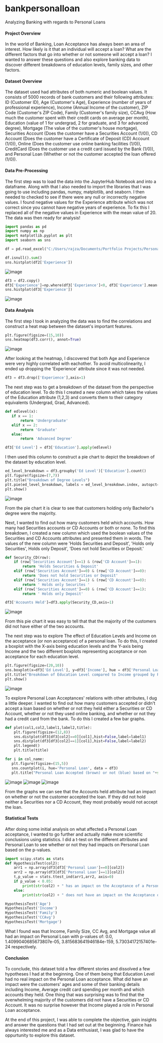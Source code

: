 # bankpersonalloan
Analyzing Banking with regards to Personal Loans

#### Project Overview
In the world of Banking, Loan Acceptance has always been an area of interest. How likely is it that an individual will accept a loan? What are the different factors that go into whether or not someone will accept a loan? I wanted to answer these questions and also explore banking data to discover different breakdowns of education levels, family sizes, and other factors.

#### Dataset Overview
The dataset used had attributes of both numeric and boolean values. It consists of 5000 records of bank customers and their following attributes: ID (Customer ID), Age (Customer's Age), Experience (number of years of professional experience), Income (Annual Income of the customer), ZIP Code (Customer's ZIP Code), Family (Customer's family size), CCAvg (How much the customer spent with their credit cards on average per month), Education (value of 1 for undergrad, 2 for graduate, and 3 for advanced degree), Mortgage (The value of the customer's house mortgage), Securities Account (Does the customer have a Securities Account (1/0)), CD Account (Does the customer have a Certificate of Deposit (CD) Account (1/0)), Online (Does the customer use online banking facilities (1/0)), CreditCard (Does the customer use a credit card issued by the Bank (1/0)), and Personal Loan (Whether or not the customer accepted the loan offered (1/0)).

#### Data Pre-Processing
The first step was to load the data into the JupyterHub Notebook and into a dataframe. Along with that I also needed to import the libraries that I was going to use including pandas, numpy, matplotlib, and seaborn. I then needed to checked to see if there were any null or incorrectly negative values. I found negative values for the Experience attribute which was not correct since you cannot have negative years of experience. To fix this I replaced all of the negative values in Experience with the mean value of 20. The data was then ready for analysis!

```python
import pandas as pd
import numpy as np
import matplotlib.pyplot as plt
import seaborn as sns

df = pd.read_excel("C:/Users/rajza/Documents/Portfolio Projects/Personal_Loan_Banking/Bank_Personal_Loan_Modelling.xlsx",1)
```
```python
df.isnull().sum()
sns.histplot(df2['Experience'])
```

![image](https://user-images.githubusercontent.com/114118047/191823078-3d3b5369-2522-45f7-bb12-d80dc3ff7bb0.png)

```python
df3 = df2.copy()
df3['Experience']=np.where(df3['Experience']<0, df3['Experience'].mean(), df3['Experience'])
sns.histplot(df3['Experience'])
 ```
 
 ![image](https://user-images.githubusercontent.com/114118047/191823498-d224971a-3070-47af-9fe2-ee3a76c8bc3f.png)

#### Data Analysis
The first step I took in analyzing the data was to find the correlations and construct a heat map between the dataset's important features. 

```python
plt.figure(figsize=(15,10))
sns.heatmap(df3.corr(), annot=True)
```

![image](https://user-images.githubusercontent.com/114118047/191824491-3a177794-5aa6-457d-8770-cc2d3db66638.png)

After looking at the heatmap, I discovered that both Age and Experience were very highly correlated with eachother. To avoid multicolinearity, I ended up dropping the 'Experience' attribute since it was not needed.

```python
df3 = df3.drop(['Experience'],axis=1)
```
The next step was to get a breakdown of the dataset from the perspective of education level. To do this I created a new column which takes the values of the Education attribute (1,2,3) and converts them to their category equivalents (Undergrad, Grad, Advanced).
 
```python
def edlevel(x):
   if x == 1:
       return 'Undergraduate'
   elif x == 2:
       return 'Graduate'
   else:
       return 'Advanced Degree'

df3['Ed Level'] = df3['Education'].apply(edlevel)
```
I then used this column to construct a pie chart to depict the breakdown of the dataset by education level.

```python
ed_level_breakdown = df3.groupby('Ed Level')['Education'].count()
plt.figure(figsize=(7,7))
plt.title("Breakdown of Degree Levels")
plt.pie(ed_level_breakdown, labels = ed_level_breakdown.index, autopct='%1.2f%%')
plt.show()
```
![image](https://user-images.githubusercontent.com/114118047/191826403-8fb1eb79-022b-4deb-921a-ab46a3290a65.png)

From the pie chart it is clear to see that customers holding only Bachelor's degree were the majority.

Next, I wanted to find out how many customers held which accounts. How many had Securities accounts or CD Accounts or both or none. To find this breakdown, I created a new column which used the boolean values of the Securities and CD Accounts attributes and presented them in words. The values of the new column were 'Holds Securities and Deposit', 'Holds only Securities', Holds only Deposit', 'Does not hold Securities or Deposit.'

```python
def Security_CD(row):
    if (row['Securities Account']==1) & (row['CD Account']==1):
        return 'Holds Securities & Deposit'
    elif (row['Securities Account']==0) & (row['CD Account']==0):
        return 'Does not hold Securities or Deposit'
    elif (row['Securities Account']==1) & (row['CD Account']==0):
        return ' Holds only Securites '
    elif (row['Securities Account']==0) & (row['CD Account']==1):
        return ' Holds only Deposit' 
```
```python
df3['Accounts Held']=df3.apply(Security_CD,axis=1)
```

![image](https://user-images.githubusercontent.com/114118047/191828075-f0a4c4e6-6555-4ffc-abd8-e334d589bba4.png)

From this pie chart it was easy to tell that that the majority of the customers did not have either of the two accounts.

The next step was to explore The effect of Education Levels and Income on the acceptance (or non acceptance) of a personal loan. To do this, I created a boxplot with the X-axis being education levels and the Y-axis being Income and the two different boxplots representing acceptance or non acceptance for each education level. 

```python
plt.figure(figsize=(20,10))
sns.boxplot(x=df3['Ed Level'], y=df3['Income'], hue = df3['Personal Loan'])
plt.title("Breakdown of Education Level compared to Income grouped by Personal Loan Accepted (brown) vs not Accepted (blue)", fontsize=20)
plt.show()
```
![image](https://user-images.githubusercontent.com/114118047/191829794-c7772519-77cb-415e-b77d-353bb89bd8d8.png)

To explore Personal Loan Acceptances' relations with other attributes, I dug a little deeper. I wanted to find out how many customers accepted or didn't accept a loan based on whether or not they held either a Securities or CD Account, whether or not they used online banking, and whether or not they had a credit card from the bank. To do this I created a few bar graphs.

```python
def plot(col1,col2,label1,label2,title):
    plt.figure(figsize=(12,8))
    sns.distplot(df3[df3[col2]==0][col1],hist=False,label=label1)
    sns.distplot(df3[df3[col2]==1][col1],hist=False,label=label2)
    plt.legend()
    plt.title(title)
 ```
 ```python
 for i in col_name:
    plt.figure(figsize=(15,5))
    sns.countplot(i, hue='Personal Loan', data = df3)
    plt.title("Personal Loan Accepted (brown) or not (blue) based on "+str(i),fontsize=15)
```
![image](https://user-images.githubusercontent.com/114118047/191832126-274aa9d6-4fff-422c-b249-6b9a0a8906b4.png)
![image](https://user-images.githubusercontent.com/114118047/191832141-3f92d9f5-4dec-49bb-9c7e-3c7e1eac94d0.png)
![image](https://user-images.githubusercontent.com/114118047/191832158-2c31c3c8-97c1-48f1-aa64-1464ee401f92.png)

From the graphs we can see that the Accounts held attribute had an impact on whether or not the customer accepted the loan. If they did not hold neither a Securities nor a CD Account, they most probably would not accept the loan. 

#### Statistical Tests
After doing some initial analysis on what affected a Personal Loan acceptance, I wanted to go further and actually make more scientific conclusions using statistics. I did a t-test on the different attributes and Personal Loan to see whether or not they had impacts on Personal Loan based on the p-values. 

```python
import scipy.stats as stats
def HypothesisTest(col2):
    arr1 = np.array(df3[df3['Personal Loan']==0][col2])
    arr2 = np.array(df3[df3['Personal Loan']==1][col2])
    t,p_value = stats.ttest_ind(arr1,arr2, axis=0)
    if p_value < 0.05:
        print(str(col2) + " has an impact on the Acceptance of a Personal Loan with a p-value less than 0.05: " + str(p_value))
    else:
        print(str(col2) + " does not have an impact on the Acceptance of a Personal Loan with a p-value higher than 0.05: " + str(p_value))
```

```python
HypothesisTest('Age')
HypothesisTest('Income')
HypothesisTest('Family')
HypothesisTest('CCAvg')
HypothesisTest('Mortgage')
```

What I found was that Income, Family Size, CC Avg, and Mortgage value all had an impact on Personal Loan with p-values of: 0.0, 1.4099040685673807e-05, 3.815683641946184e-159, 5.73034172157401e-24 respectively.

#### Conclusion
To conclude, this dataset told a few different stories and dissolved a few hypotheses I had at the beginning. One of them being that Education Level had no real impact on the Personal Loan acceptance. What did have an impact were the customers' ages and some of their banking details including Income, Average credit card spending per month and which accounts they held. One thing that was surprising was to find that the overwhelming majority of the customers did not have a Securities or CD Account. It was no surprise however that Income played a role in Personal Loan acceptance.

At the end of this project, I was able to complete the objective, gain insights and answer the questions that I had set out at the beginning. Finance has always interested me and as a Data enthusiast, I was glad to have the oppurtunity to explore this dataset. 
    
   

 
 
 
 
 
 
